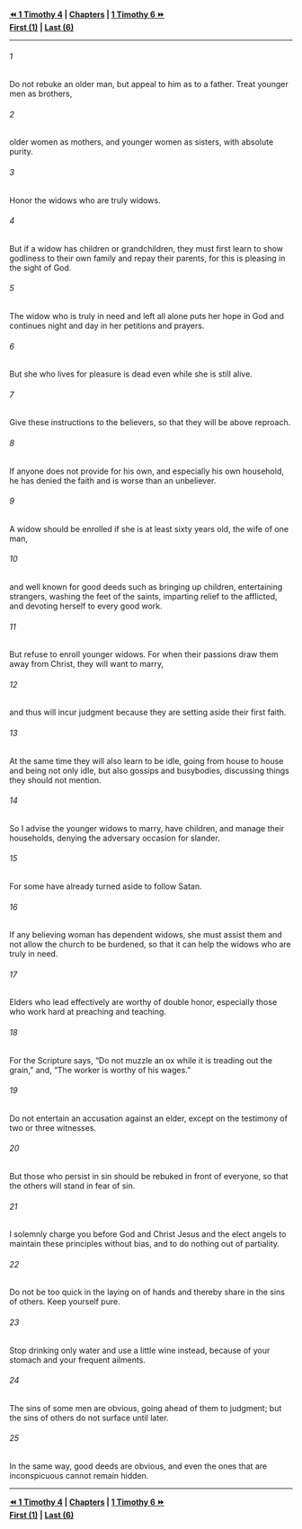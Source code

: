   
**[⏪ 1 Timothy 4](./1%20Timothy%204.md) | [Chapters](./_index.md) | [1 Timothy 6 ⏩](./1%20Timothy%206.md)**  
**[First (1)](./1%20Timothy%201.md) | [Last (6)](./1%20Timothy%206.md)**  
  
---  
  
###### 1  
Do not rebuke an older man, but appeal to him as to a father. Treat younger men as brothers,  
  
###### 2  
older women as mothers, and younger women as sisters, with absolute purity.  
  
###### 3  
Honor the widows who are truly widows.  
  
###### 4  
But if a widow has children or grandchildren, they must first learn to show godliness to their own family and repay their parents, for this is pleasing in the sight of God.  
  
###### 5  
The widow who is truly in need and left all alone puts her hope in God and continues night and day in her petitions and prayers.  
  
###### 6  
But she who lives for pleasure is dead even while she is still alive.  
  
###### 7  
Give these instructions to the believers, so that they will be above reproach.  
  
###### 8  
If anyone does not provide for his own, and especially his own household, he has denied the faith and is worse than an unbeliever.  
  
###### 9  
A widow should be enrolled if she is at least sixty years old, the wife of one man,  
  
###### 10  
and well known for good deeds such as bringing up children, entertaining strangers, washing the feet of the saints, imparting relief to the afflicted, and devoting herself to every good work.  
  
###### 11  
But refuse to enroll younger widows. For when their passions draw them away from Christ, they will want to marry,  
  
###### 12  
and thus will incur judgment because they are setting aside their first faith.  
  
###### 13  
At the same time they will also learn to be idle, going from house to house and being not only idle, but also gossips and busybodies, discussing things they should not mention.  
  
###### 14  
So I advise the younger widows to marry, have children, and manage their households, denying the adversary occasion for slander.  
  
###### 15  
For some have already turned aside to follow Satan.  
  
###### 16  
If any believing woman has dependent widows, she must assist them and not allow the church to be burdened, so that it can help the widows who are truly in need.  
  
###### 17  
Elders who lead effectively are worthy of double honor, especially those who work hard at preaching and teaching.  
  
###### 18  
For the Scripture says, “Do not muzzle an ox while it is treading out the grain,” and, “The worker is worthy of his wages.”  
  
###### 19  
Do not entertain an accusation against an elder, except on the testimony of two or three witnesses.  
  
###### 20  
But those who persist in sin should be rebuked in front of everyone, so that the others will stand in fear of sin.  
  
###### 21  
I solemnly charge you before God and Christ Jesus and the elect angels to maintain these principles without bias, and to do nothing out of partiality.  
  
###### 22  
Do not be too quick in the laying on of hands and thereby share in the sins of others. Keep yourself pure.  
  
###### 23  
Stop drinking only water and use a little wine instead, because of your stomach and your frequent ailments.  
  
###### 24  
The sins of some men are obvious, going ahead of them to judgment; but the sins of others do not surface until later.  
  
###### 25  
In the same way, good deeds are obvious, and even the ones that are inconspicuous cannot remain hidden.  
  
  
---  
  
**[⏪ 1 Timothy 4](./1%20Timothy%204.md) | [Chapters](./_index.md) | [1 Timothy 6 ⏩](./1%20Timothy%206.md)**  
**[First (1)](./1%20Timothy%201.md) | [Last (6)](./1%20Timothy%206.md)**  
  
